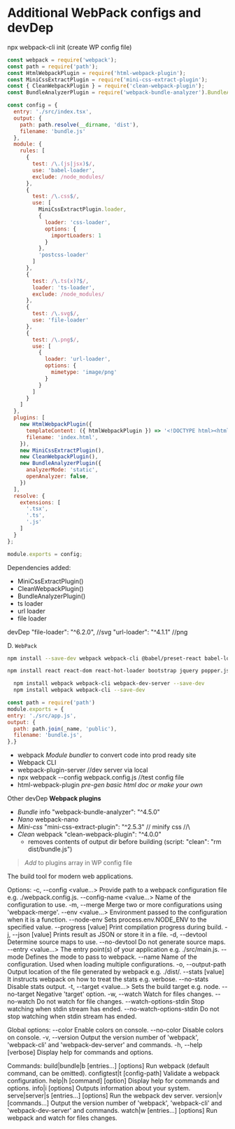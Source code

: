 
# Additional WebPack configs and devDep

npx webpack-cli init (create WP config file)

```js
const webpack = require('webpack');
const path = require('path');
const HtmlWebpackPlugin = require('html-webpack-plugin');
const MiniCssExtractPlugin = require('mini-css-extract-plugin');
const { CleanWebpackPlugin } = require('clean-webpack-plugin');
const BundleAnalyzerPlugin = require('webpack-bundle-analyzer').BundleAnalyzerPlugin;

const config = {
  entry: './src/index.tsx',
  output: {
    path: path.resolve(__dirname, 'dist'),
    filename: 'bundle.js'
  },
  module: {
    rules: [
      {
        test: /\.(js|jsx)$/,
        use: 'babel-loader',
        exclude: /node_modules/
      },
      {
        test: /\.css$/,
        use: [
          MiniCssExtractPlugin.loader,
          {
            loader: 'css-loader',
            options: {
              importLoaders: 1
            }
          },
          'postcss-loader'
        ]
      },
      {
        test: /\.ts(x)?$/,
        loader: 'ts-loader',
        exclude: /node_modules/
      },
      {
        test: /\.svg$/,
        use: 'file-loader'
      },
      {
        test: /\.png$/,
        use: [
          {
            loader: 'url-loader',
            options: {
              mimetype: 'image/png'
            }
          }
        ]
      }
    ]
  },
  plugins: [
    new HtmlWebpackPlugin({
      templateContent: ({ htmlWebpackPlugin }) => '<!DOCTYPE html><html><head><meta charset=\"utf-8\"><title>' + htmlWebpackPlugin.options.title + '</title></head><body><div id=\"app\"></div></body></html>',
      filename: 'index.html',
    }),
    new MiniCssExtractPlugin(),
    new CleanWebpackPlugin(),
    new BundleAnalyzerPlugin({
      analyzerMode: 'static',
      openAnalyzer: false,
    })
  ],
  resolve: {
    extensions: [
      '.tsx',
      '.ts',
      '.js'
    ]
  }
};

module.exports = config;

```

Dependencies added:

- MiniCssExtractPlugin()
- CleanWebpackPlugin()
- BundleAnalyzerPlugin()
- ts loader
- url loader
- file loader

devDep
"file-loader": "^6.2.0", //svg
"url-loader": "^4.1.1" //png

D. `WebPack`

```bash
npm install --save-dev webpack webpack-cli @babel/preset-react babel-loader @babel/core @babel/preset-env @hot-loader/react-dom webpack-dev-server css-loader style-loader html-webpack-plugin postcss-loader autoprefixer jest babel-jest css-loader style-loader file-loader url-loader lodash-webpack-plugin prettier

npm install react react-dom react-hot-loader bootstrap jquery popper.js tailwindcss lodash
```

```bash
  npm install webpack webpack-cli webpack-dev-server --save-dev
  npm install webpack webpack-cli --save-dev
```

```js
const path = require('path')
module.exports = {
entry: './src/app.js',
output: {
  path: path.join(_name, 'public'),
  filename: 'bundle.js',
},}
```

- webpack _Module bundler_ to convert code into prod ready site
- Webpack CLI
- webpack-plugin-server //dev server via local
- npx webpack --config webpack.config.js //test config file
- html-webpack-plugin _pre-gen basic html doc or make your own_

Other devDep **Webpack plugins**

- _Bundle_ info "webpack-bundle-analyzer": "^4.5.0"
- _Nano_ webpack-nano
- _Mini-css_ "mini-css-extract-plugin": "^2.5.3" // minify css //\\
- _Clean_ webpack "clean-webpack-plugin": "^4.0.0"
  - removes contents of output dir before building (script: "clean": "rm dist/bundle.js")

> _Add_ to plugins array in WP config file

The build tool for modern web applications.

Options:
  -c, --config <value...>                Provide path to a webpack configuration file e.g. ./webpack.config.js.
  --config-name <value...>               Name of the configuration to use.
  -m, --merge                            Merge two or more configurations using 'webpack-merge'.
  --env <value...>                       Environment passed to the configuration when it is a function.
  --node-env <value>                     Sets process.env.NODE_ENV to the specified value.
  --progress [value]                     Print compilation progress during build.
  -j, --json [value]                     Prints result as JSON or store it in a file.
  -d, --devtool <value>                  Determine source maps to use.
  --no-devtool                           Do not generate source maps.
  --entry <value...>                     The entry point(s) of your application e.g. ./src/main.js.
  --mode <value>                         Defines the mode to pass to webpack.
  --name <value>                         Name of the configuration. Used when loading multiple configurations.
  -o, --output-path <value>              Output location of the file generated by webpack e.g. ./dist/.
  --stats [value]                        It instructs webpack on how to treat the stats e.g. verbose.
  --no-stats                             Disable stats output.
  -t, --target <value...>                Sets the build target e.g. node.
  --no-target                            Negative 'target' option.
  -w, --watch                            Watch for files changes.
  --no-watch                             Do not watch for file changes.
  --watch-options-stdin                  Stop watching when stdin stream has ended.
  --no-watch-options-stdin               Do not stop watching when stdin stream has ended.

Global options:
  --color                                Enable colors on console.
  --no-color                             Disable colors on console.
  -v, --version                          Output the version number of 'webpack', 'webpack-cli' and 'webpack-dev-server' and commands.
  -h, --help [verbose]                   Display help for commands and options.

Commands:
  build|bundle|b [entries...] [options]  Run webpack (default command, can be omitted).
  configtest|t [config-path]             Validate a webpack configuration.
  help|h [command] [option]              Display help for commands and options.
  info|i [options]                       Outputs information about your system.
  serve|server|s [entries...] [options]  Run the webpack dev server.
  version|v [commands...]                Output the version number of 'webpack', 'webpack-cli' and 'webpack-dev-server' and commands.
  watch|w [entries...] [options]         Run webpack and watch for files changes.